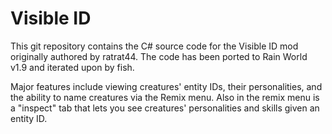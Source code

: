 # Visible ID
This git repository contains the C# source code for the Visible ID mod originally authored by ratrat44. The code has been ported to Rain World v1.9 and iterated upon by fish.

Major features include viewing creatures' entity IDs, their personalities, and the ability to name creatures via the Remix menu. Also in the remix menu is a "inspect" tab that lets you see creatures' personalities and skills given an entity ID.

